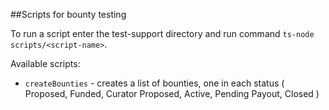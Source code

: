##Scripts for bounty testing

To run a script enter the test-support directory and run command `ts-node scripts/<script-name>`.

Available scripts:
- `createBounties` - creates a list of bounties,
  one in each status ( Proposed, Funded, Curator Proposed, Active, Pending Payout, Closed	)
